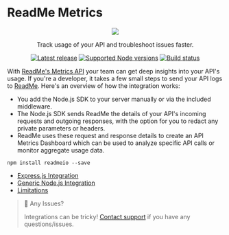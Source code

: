 # ReadMe Metrics

<p align="center">
  <img src="https://user-images.githubusercontent.com/33762/182927634-2aebeb46-c215-4ac3-9e98-61f931e33583.png" />
</p>

<p align="center">
  Track usage of your API and troubleshoot issues faster.
</p>

<p align="center">
  <a href="https://npm.im/readmeio"><img src="https://img.shields.io/npm/v/readmeio.svg?style=for-the-badge" alt="Latest release"></a>
  <a href="https://npm.im/readmeio"><img src="https://img.shields.io/node/v/readmeio.svg?style=for-the-badge" alt="Supported Node versions"></a>
  <a href="https://github.com/readmeio/metrics-sdks"><img src="https://img.shields.io/github/workflow/status/readmeio/metrics-sdks/nodejs.svg?style=for-the-badge" alt="Build status"></a>
</p>

With [ReadMe's Metrics API](https://readme.com/metrics) your team can get deep insights into your API's usage. If you're a developer, it takes a few small steps to send your API logs to [ReadMe](http://readme.com). Here's an overview of how the integration works:

- You add the Node.js SDK to your server manually or via the included middleware.
- The Node.js SDK sends ReadMe the details of your API's incoming requests and outgoing responses, with the option for you to redact any private parameters or headers.
- ReadMe uses these request and response details to create an API Metrics Dashboard which can be used to analyze specific API calls or monitor aggregate usage data.

```
npm install readmeio --save
```

- [Express.js Integration](https://docs.readme.com/docs/sending-logs-to-readme-with-nodejs#expressjs-integration)
- [Generic Node.js Integration](https://docs.readme.com/docs/sending-logs-to-readme-with-nodejs#generic-nodejs-integration)
- [Limitations](https://docs.readme.com/docs/sending-logs-to-readme-with-nodejs#limitations)

> 🚧 Any Issues?
>
> Integrations can be tricky! [Contact support](https://docs.readme.com/guides/docs/contact-support) if you have any questions/issues.
